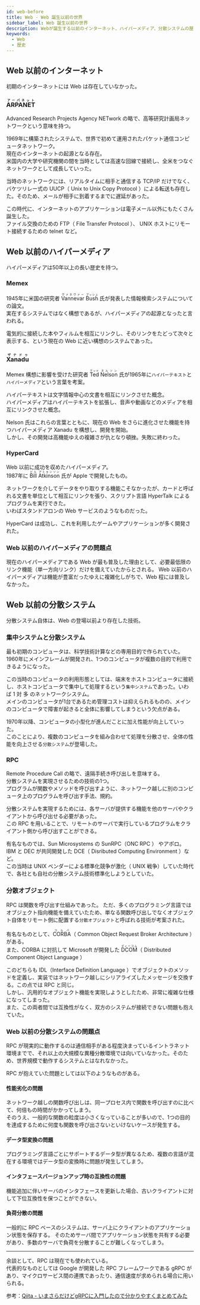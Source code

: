 ```yaml
---
id: web-before
title: Web - Web 誕生以前の世界
sidebar_label: Web 誕生以前の世界
description: Webが誕生する以前のインターネット、ハイパーメディア、分散システムの歴史まとめ
keywords:
  - Web
  - 歴史
---
```


## Web 以前のインターネット
初期のインターネットには Web は存在していなかった。

### <ruby><rb>ARPANET</rb><rt>アーパネット</rt></ruby>
Advanced Research Projects Agency NETwork の略で、高等研究計画局ネットワークという意味を持つ。

1969年に構築されたシステムで、世界で初めて運用されたパケット通信コンピュータネットワーク。  
現在のインターネットの起源となる存在。  
米国内の大学や研究機関の間を当時としては高速な回線で接続し、全米をつなぐネットワークとして成長していった。

当時のネットワークには、リアルタイムに相手と通信する TCP/IP だけでなく、バケツリレー式の UUCP（ Unix to Unix Copy Protocol ）による転送も存在した。そのため、メールが相手に到着するまでに遅延があった。

この時代に、インターネットのアプリケーションは電子メール以外にもたくさん誕生した。  
ファイル交換のための FTP（ File Transfer Protocol ）、 UNIX ホストにリモート接続するための telnet など。

## Web 以前のハイパーメディア
ハイパーメディアは50年以上の長い歴史を持つ。

### Memex
1945年に米国の研究者 <ruby><rb>Vannevar</rb><rt>ヴァネヴァー</rt></ruby> <ruby><rb>Bush</rb><rt>ブッシュ</rt></ruby> 氏が発表した情報検索システムについての論文。  
実在するシステムではなく構想であるが、ハイパーメディアの起源となったと言われる。

電気的に接続した本やフィルムを相互にリンクし、そのリンクをたどって次々と表示する、という現在の Web に近い構想のシステムであった。

### <ruby><rb>Xanadu</rb><rt>ザナドゥ</rt></ruby>
Memex 構想に影響を受けた研究者 <ruby><rb>Ted</rb><rt>テッド</rt></ruby> <ruby><rb>Nelson</rb><rt>ネルソン</rt></ruby> 氏が1965年に`ハイパーテキスト`と`ハイパーメディア`という言葉を考案。

ハイパーテキストは文字情報中心の文書を相互にリンクさせた概念。  
ハイパーメディアはハイパーテキストを拡張し、音声や動画などのメディアを相互にリンクさせた概念。

Nelson 氏はこれらの言葉とともに、現在の Web をさらに進化させた機能を持つハイパーメディア Xanadu を構想し、開発を開始。  
しかし、その開発は高機能ゆえの複雑さが仇となり頓挫。失敗に終わった。

### HyperCard
Web 以前に成功を収めたハイパーメディア。  
1987年に <ruby><rb>Bill</rb><rt>ビル</rt></ruby> <ruby><rb>Atkinson</rb><rt>アトキンソン</rt></ruby> 氏が Apple で開発したもの。

ネットワークを介してデータをやり取りする機能こそなかったが、カードと呼ばれる文書を単位として相互にリンクを張り、スクリプト言語 HyperTalk によるプログラムを実行できた。  
いわばスタンドアロンの Web サービスのようなものだった。

HyperCard は成功し、これを利用したゲームやアプリケーションが多く開発された。

### Web 以前のハイパーメディアの問題点
現在のハイパーメディアである Web が最も普及した理由として、必要最低限のリンク機能（単一方向リンク）だけを備えていたからとされる。
Web 以前のハイパーメディアは機能が豊富だったゆえに複雑化しがちで、Web 程には普及しなかった。

## Web 以前の分散システム
分散システム自体は、Web の登場以前より存在した技術。

### 集中システムと分散システム
最も初期のコンピュータは、科学技術計算などの専用目的で作られていた。
1960年にメインフレームが開発され、1つのコンピュータが複数の目的で利用できるようになった。

この当時のコンピュータの利用形態としては、端末をホストコンピュータに接続し、ホストコンピュータで集中して処理するという`集中システム`であった。いわば 1 対 多 のネットワークシステム。  
メインのコンピュータが1台であるため管理コストは抑えられるものの、メインのコンピュータで障害が起きると全体に影響してしまうという欠点がある。

1970年以降、コンピュータの小型化が進んだことに加え性能が向上していった。  
このことにより、複数のコンピュータを組み合わせて処理を分散させ、全体の性能を向上させる`分散システム`が登場した。

### RPC
Remote Procedure Call の略で、遠隔手続き呼び出しを意味する。  
分散システムを実現させるための技術の1つ。  
プログラムが関数やメソッドを呼び出すように、ネットワーク越しに別のコンピュータ上のプログラムを呼び出す手法、規約。

分散システムを実現するためには、各サーバが提供する機能を他のサーバやクライアントから呼び出せる必要があった。  
この RPC を用いることで、リモートのサーバで実行しているプログラムをクライアント側から呼び出すことができる。

有名なものでは、Sun Microsystems の SunRPC（ONC RPC ） やアポロ。  
IBM と DEC が共同開発した DCE（ Disributed Computing Environment ）など。  
この当時は UNIX ベンダーによる標準化競争が激化（ UNIX 戦争）していた時代で、各社とも自社の分散システム技術標準化しようとしていた。

### 分散オブジェクト
RPC は関数を呼び出す仕組みであった。
ただ、多くのプログラミング言語ではオブジェクト指向機能を備えていたため、単なる関数呼び出しでなくオブジェクト自体をリモート側に配置する`分散オブジェクト`と呼ばれる技術が考案された。

有名なものとして、<ruby><rb>CORBA</rb><rt>コルバ</rt></ruby>（ Common Object Request Broker Architecture ）がある。  
また、CORBA に対抗して Microsoft が開発した <ruby><rb>DCOM</rb><rt>ディーコム</rt></ruby>（ Distributed Component Object Language ）

このどちらも IDL（Interface Definition Language ）でオブジェクトのメソッドを定義し、実装ではネットワーク越しにシリアライズしたメッセージを交換する。この点では RPC と同じ。  
しかし、汎用的なオブジェクト機能を実現しようとしたため、非常に複雑な仕様になってしまった。  
また、この両者間では互換性がなく、双方のシステムが接続できない問題も抱えていた。

### Web 以前の分散システムの問題点
RPC が現実的に動作するのは通信相手がある程度決まっているイントラネット環境までで、それ以上の大規模な異種分散環境では向いていなかった。そのため、世界規模で動作するシステムとはなれなかった。

RPC が抱えていた問題としては以下のようなものがある。

#### 性能劣化の問題
ネットワーク越しの関数呼び出しは、同一プロセス内で関数を呼び出すのに比べて、何倍もの時間がかかってしまう。  
そのうえ、一般的な関数の粒度は小さくなっていることが多いので、1つの目的を達成するために何度も関数を呼び出さないといけないケースが発生する。

#### データ型変換の問題
プログラミング言語ごとにサポートするデータ型が異なるため、複数の言語が混在する環境ではデータ型の変換時に問題が発生してしまう。

#### インタフェースバージョンアップ時の互換性の問題
機能追加に伴いサーバのインタフェースを更新した場合、古いクライアントに対して下位互換性を保つことができない。

#### 負荷分散の問題
一般的に RPC ベースのシステムは、サーバ上にクライアントのアプリケーション状態を保存する。
そのためサーバ間でアプリケーション状態を共有する必要があり、多数のサーバで負荷を分散することが難しくなってしまう。

---
余談として、RPC は現在でも使われている。  
代表的なものとしては Google が開発した RPC フレームワークである gRPC があり、マイクロサービス間の連携であったり、通信速度が求められる場合に用いられる。

参考：[Qiita - いまさらだけどgRPCに入門したので分かりやすくまとめてみた](https://qiita.com/gold-kou/items/a1cc2be6045723e242eb)
